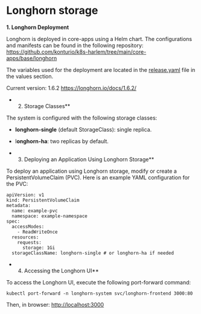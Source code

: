 # Longhorn storage

**1. Longhorn Deployment**

Longhorn is deployed in core-apps using a Helm chart. The configurations and manifests can be found in the following repository: <https://github.com/konturio/k8s-harlem/tree/main/core-apps/base/longhorn>

The variables used for the deployment are located in the [release.yaml](https://github.com/konturio/k8s-harlem/blob/main/core-apps/base/longhorn/release.yaml "https://github.com/konturio/k8s-harlem/blob/main/core-apps/base/longhorn/release.yaml") file in the values section.

Current version: 1.6.2 <https://longhorn.io/docs/1.6.2/>
* 2. Storage Classes**

The system is configured with the following storage classes:
* **longhorn-single** (default StorageClass): single replica.

* l**onghorn-ha**: two replicas by default.
* 3. Deploying an Application Using Longhorn Storage**

To deploy an application using Longhorn storage, modify or create a PersistentVolumeClaim (PVC). Here is an example YAML configuration for the PVC:

```
apiVersion: v1
kind: PersistentVolumeClaim
metadata:
  name: example-pvc
  namespace: example-namespace
spec:
  accessModes:
    - ReadWriteOnce
  resources:
    requests:
      storage: 1Gi
  storageClassName: longhorn-single # or longhorn-ha if needed
```
* 4. Accessing the Longhorn UI**

To access the Longhorn UI, execute the following port-forward command:

```
kubectl port-forward -n longhorn-system svc/longhorn-frontend 3000:80
```

Then, in browser: [http://localhost:3000](http://localhost:3000 "http://localhost:3000")
